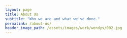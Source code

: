 ```yaml
---
layout: page
title: About Us
subtitle: "Who we are and what we've done."
permalink: /about-us/
header_image_path: /assets/images/work/wendys/002.jpg
---
```


